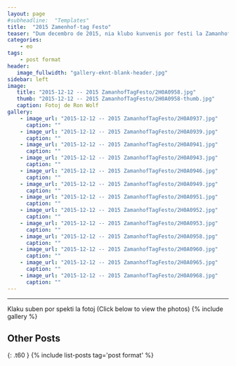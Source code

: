 ```yaml
---
layout: page
#subheadline:  "Templates"
title:  "2015 Zamenhof-tag Festo"
teaser: "Dum decembro de 2015, nia klubo kunvenis por festi la Zamanhof-tag festo.  Kelkaj da ni kunvenis ĉe la hejmo de Filipo kaj Elizabeto kun manĝo, kuko, trinko, kaj kantoj.  La tempo estis ĝuita de ĉiuj."
categories:
    - eo
tags:
    - post format
header:
   image_fullwidth: "gallery-eknt-blank-header.jpg"
sidebar: left
image:
   title: "2015-12-12 -- 2015 ZamanhofTagFesto/2H0A0958.jpg"
   thumb: "2015-12-12 -- 2015 ZamanhofTagFesto/2H0A0958-thumb.jpg"
   caption: Fotoj de Ron Wolf
gallery:
    - image_url: "2015-12-12 -- 2015 ZamanhofTagFesto/2H0A0937.jpg"
      caption: ""
    - image_url: "2015-12-12 -- 2015 ZamanhofTagFesto/2H0A0939.jpg"
      caption: ""
    - image_url: "2015-12-12 -- 2015 ZamanhofTagFesto/2H0A0941.jpg"
      caption: ""
    - image_url: "2015-12-12 -- 2015 ZamanhofTagFesto/2H0A0943.jpg"
      caption: ""
    - image_url: "2015-12-12 -- 2015 ZamanhofTagFesto/2H0A0946.jpg"
      caption: ""
    - image_url: "2015-12-12 -- 2015 ZamanhofTagFesto/2H0A0949.jpg"
      caption: ""
    - image_url: "2015-12-12 -- 2015 ZamanhofTagFesto/2H0A0951.jpg"
      caption: ""
    - image_url: "2015-12-12 -- 2015 ZamanhofTagFesto/2H0A0952.jpg"
      caption: ""
    - image_url: "2015-12-12 -- 2015 ZamanhofTagFesto/2H0A0953.jpg"
      caption: ""
    - image_url: "2015-12-12 -- 2015 ZamanhofTagFesto/2H0A0958.jpg"
      caption: ""
    - image_url: "2015-12-12 -- 2015 ZamanhofTagFesto/2H0A0960.jpg"
      caption: ""
    - image_url: "2015-12-12 -- 2015 ZamanhofTagFesto/2H0A0965.jpg"
      caption: ""
    - image_url: "2015-12-12 -- 2015 ZamanhofTagFesto/2H0A0968.jpg"
      caption: ""
---
```

<!--more-->
--------------------------
Klaku suben por spekti la fotoj (Click below to view the photos)
{% include gallery %}


## Other Posts
{: .t60 }
{% include list-posts tag='post format' %}
